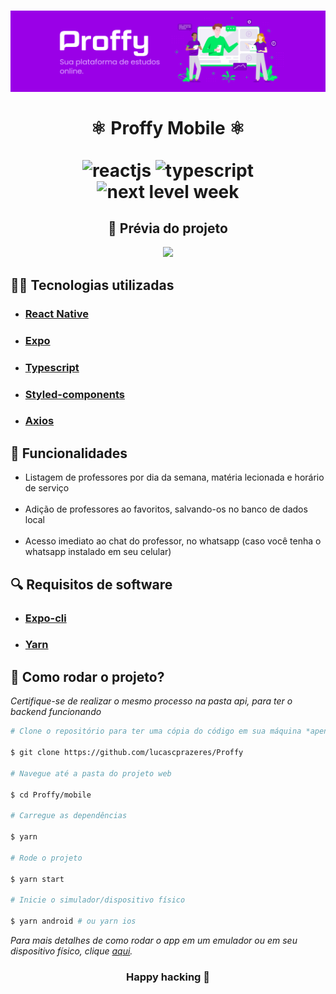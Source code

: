 <h1 align=center>
  <img src="../.github/proffy-banner.png"/>
  <br /><br />
  ⚛️ Proffy Mobile ⚛️
  <br /><br />
  <div align=center>
  <img src="https://img.shields.io/badge/framework-react%20native-blue" alt="reactjs"/>

  <img src="https://img.shields.io/badge/lang-typescript-success" alt="typescript"/>

  <img src="https://img.shields.io/badge/madeIn-nlw%232-7159c1" alt="next level week"/>
  <div>
</h1>

<h2 align=center>
  🤯 Prévia do projeto
</h2>

<div align=center>
  <img width="250" src="../.github/proffy-mobile.gif"/>
</div>

<h2>
  👨‍💻 Tecnologias utilizadas
</h2>

<ul>
  <li><h3><a href="https://reactnative.dev/">React Native</a></h3></li>
  <li><h3><a href="https://expo.io/">Expo</a></h3></li>
  <li><h3><a href="https://www.typescriptlang.org/">Typescript</a></h3></li>
  <li><h3><a href="https://styled-components.com/">Styled-components</a></h3></li>
  <li><h3><a href="https://github.com/axios/axios">Axios</a></h3></li>
</ul>

<h2>
  🚀 Funcionalidades
</h2>

<ul>
  <li>Listagem de professores por dia da semana, matéria lecionada e horário de serviço</li>
  <br />
  <li>Adição de professores ao favoritos, salvando-os no banco de dados local</li>
  <br />
  <li>Acesso imediato ao chat do professor, no whatsapp (caso você tenha o whatsapp instalado em seu celular)</li>
</ul>

<h2>
  🔍 Requisitos de software
</h2>

<ul>
  <li><h3><a href="https://docs.expo.io/workflow/expo-cli/">Expo-cli</a></h3></li>
  <li><h3><a href="https://yarnpkg.com/">Yarn</a></h3></li>
</ul>

<h2>
  🤔 Como rodar o projeto?
</h2>

<em>Certifique-se de realizar o mesmo processo na pasta api, para ter o backend funcionando</em>

```bash
# Clone o repositório para ter uma cópia do código em sua máquina *apenas uma vez funciona para todos*

$ git clone https://github.com/lucascprazeres/Proffy 

# Navegue até a pasta do projeto web

$ cd Proffy/mobile

# Carregue as dependências

$ yarn

# Rode o projeto

$ yarn start

# Inicie o simulador/dispositivo físico

$ yarn android # ou yarn ios
```

<em>Para mais detalhes de como rodar o app em um emulador ou em seu dispositivo físico, clique <a href="https://react-native.rocketseat.dev/">aqui</a>.</em>
<br />

<h3 align=center>Happy hacking 💜</h3> 